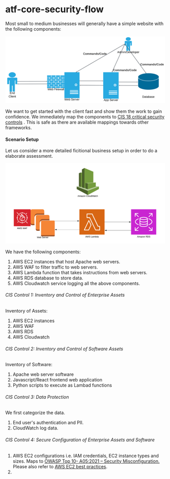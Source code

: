 # atf-core-security-flow
Most small to medium businesses will generally have a simple website with the following components:

<img src="images/small-business-web.png" alt="Lucidchart Diagram" width="500"/>

We want to get started with the client fast and show them the work to gain confidence. We immediately map the components to <a href="https://www.cisecurity.org/controls/cis-controls-list" target="_blank">CIS 18 critical security controls</a> . This is safe as there are available mappings towards other frameworks.

#### Scenario Setup
Let us consider a more detailed ficitional business setup in order to do a elaborate assessment.

<img src="images/small-business-aws.png" alt="Lucidchart Diagram" width="500"/>

We have the following components:
1. AWS EC2 instances that host Apache web servers.
2. AWS WAF to filter traffic to web servers.
3. AWS Lambda function that takes instructions from web servers.
4. AWS RDS database to store data.
5. AWS Cloudwatch service logging all the above components.

###### CIS Control 1: Inventory and Control of Enterprise Assets
Inventory of Assets:
1. AWS EC2 instances
2. AWS WAF
3. AWS RDS
4. AWS Cloudwatch

###### CIS Control 2: Inventory and Control of Software Assets
Inventory of Software:
1. Apache web server software
2. Javascript/React frontend web application
3. Python scripts to execute as Lambad functions

###### CIS Control 3: Data Protection
We first categorize the data.
1. End user's authentication and PII.
2. CloudWatch log data.
   
###### CIS Control 4: Secure Configuration of Enterprise Assets and Software
1. AWS EC2 configurations i.e. IAM credentials, EC2 instance types and sizes. Maps to <a href="https://owasp.org/Top10/A05_2021-Security_Misconfiguration/" target="_blank">OWASP Top 10- A05:2021 – Security Misconfiguration.</a> Please also refer to [AWS EC2 best practices](https://docs.aws.amazon.com/AWSEC2/latest/UserGuide/ec2-best-practices.html).
2. 
